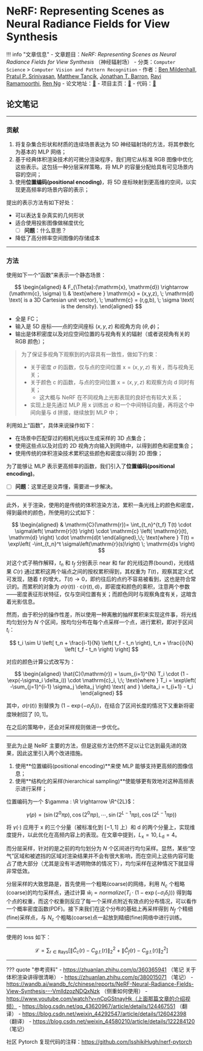 # NeRF: Representing Scenes as Neural Radiance Fields for View Synthesis

!!! info "文章信息"
    - 文章题目：*NeRF: Representing Scenes as Neural Radiance Fields for View Synthesis* （神经辐射场）
    - 分类：`Computer Science` > `Computer Vision and Pattern Recognition`
    - 作者：[Ben Mildenhall](https://arxiv.org/search/cs?searchtype=author&query=Mildenhall%2C+B), [Pratul P. Srinivasan](https://arxiv.org/search/cs?searchtype=author&query=Srinivasan%2C+P+P), [Matthew Tancik](https://arxiv.org/search/cs?searchtype=author&query=Tancik%2C+M), [Jonathan T. Barron](https://arxiv.org/search/cs?searchtype=author&query=Barron%2C+J+T), [Ravi Ramamoorthi](https://arxiv.org/search/cs?searchtype=author&query=Ramamoorthi%2C+R), [Ren Ng](https://arxiv.org/search/cs?searchtype=author&query=Ng%2C+R)
    - 论文地址：[🔗](https://arxiv.org/abs/2003.08934)
    - 项目主页：[🔗](https://www.matthewtancik.com/nerf)
    - 代码：[🔗](https://paperswithcode.com/paper/nerf-representing-scenes-as-neural-radiance)


## 论文笔记

---

### 贡献

1. 将复杂集合形状和材质的连续场景表达为 5D 神经辐射场的方法，将其参数化为基本的 MLP 网络；
2. 基于经典体积渲染技术的可微分渲染程序，我们用它从标准 RGB 图像中优化这些表示。这包括一种分层采样策略，将 MLP 的容量分配给具有可见场景内容的空间；
3. 使用**位置编码(positional encoding)**，将 5D 座标映射到更高维的空间，以实现更高频率的场景内容的表示；

提出的表示方法有如下好处：

- 可以表达复杂真实的几何形状
- 适合使用投影图像做梯度优化
    - [ ] **问题**：什么意思？
- 降低了高分辨率空间图像的存储成本

---

### 方法

使用如下一个“函数”来表示一个静态场景：

$$
\begin{aligned}
	& F_{\Theta}:(\mathrm{x}, \mathrm{d}) \rightarrow (\mathrm{c}, \sigma)
	\\
	& \text{where } \mathrm{x} = (x,y,z), \; \mathrm{d} \text{ is a 3D Cartesian unit vector}, \; \mathrm{c} = (r,g,b), \; \sigma \text{ is the density}.
\end{aligned} 
$$

- 全是 FC；
- 输入是 5D 座标——点的空间座标 $(x,y,z)$ 和视角方向 $(\theta, \phi)$；
- 输出是体积密度以及对应空间位置的与视角有关的辐射（或者说视角有关的 RGB 颜色）；

> 为了保证多视角下观察到的内容具有一致性，做如下约束：
> 
> - 关于密度 $\sigma$ 的函数，仅与点的空间位置 $\mathrm{x} = (x,y,z)$ 有关，而与视角无关；
> - 关于颜色 $\mathrm{c}$ 的函数，与点的空间位置 $\mathrm{x} = (x,y,z)$ 和观察方向 $\mathrm{d}$ 同时有关；
>     - 这大概与 NeRF 在不同视角上光影表现的良好也有较大关系；
> - 实现上是先通过 MLP 用 $\mathrm{x}$ 训练出 $\sigma$ 和一个中间特征向量，再将这个中间向量与 $\mathrm{d}$ 拼接，继续放到 MLP 中；

利用如上“函数”，具体来说操作如下：

- 在场景中匹配穿过的相机光线以生成采样的 3D 点集合；
- 使用这些点以及对应的 2D 视角方向输入到网络中，以得到颜色和密度集合；
- 使用传统的体积渲染技术累积这些颜色和密度以得到 2D 图像；

为了能够让 MLP 表示更高频率的函数，我们引入了**位置编码(positional encoding)**。

- [ ] **问题**：这里还是没弄懂，需要进一步解决。

---

此外，关于渲染，使用的是传统的体积渲染方法，累积一条光线上的颜色和密度，得到最终的颜色，所使用的公式如下：

$$
\begin{aligned}
    & \mathrm{C}(\mathrm{r})=
    \int_{t_n}^{t_f} 
    T(t) \cdot \sigma\left(
    	\mathrm{r}(t) 
    \right)  \cdot \mathrm{c} \left(
    	\mathrm{r}(t), \mathrm{d}
    \right) \cdot \mathrm{d}t
\end{aligned},\;\;
\text{where } T(t) = \exp\left(
	-\int_{t_n}^t \sigma\left(\mathrm{r}(s)\right) \; \mathrm{d}s
\right)
$$

对这个式子稍作解释，$t_n$ 和 $t_f$ 分别表示 near 和 far 的光线边界(bound)，光线结果 $C(\mathrm{r})$ 通过累积这两个端点之间的按权累积得到，其权重为 $T(t)$，观察其定义式可发现，随着 $t$ 的增大，$T(t) \rightarrow 0$，即约往后的点约不容易被看到，这也是符合常识的。而累积的对象为 $\sigma(\mathrm{r}(t)) \cdot \mathrm{c}(\mathrm{r}(t), \mathrm{d})$，即密度和颜色的乘积，注意两个参数——密度表征形状特征，仅与空间位置有关；而颜色同时与观察角度有关，这暗含着光影信息。

然而，由于积分的操作性差，所以使用一种离散的抽样累积来实现这件事，将光线均匀划分为 $N$ 个区间，按均匀分布在每个点采样一个点，进行累积，即对于区间 $t_i$：

$$
t_i \sim U \left[ 
    t_n + \frac{i-1}{N} \left( t_f - t_n \right), 
    t_n + \frac{i}{N} \left( t_f - t_n \right)
\right]
$$

对应的颜色计算公式改写为：

$$
\begin{aligned}
\hat{C}(\mathrm{r}) = \sum_{i=1}^{N} T_i \cdot (1 - \exp(-\sigma_i \delta_i)) \cdot \mathrm{c}_i, \;\;
\text{where } T_i = \exp\left(
    -\sum_{j=1}^{i-1} \sigma_j \delta_j
\right) \text{ and } \delta_i = t_{i+1} - t_i
\end{aligned}
$$

其中，$\sigma(\mathrm{r}(t))$ 别替换为 $(1-\exp(-\sigma_i\delta_i))$，在结合了区间长度的情况下又重新将密度映射回了 $[0,1]$。

在之后的策略中，还会对采样规则做进一步优化。

---

至此为止是 NeRF 主要的方法，但是这些方法仍然不足以让它达到最先进的效果，因此这里引入两个改进措施。

1. 使用**位置编码(positional encoding)**来使 MLP 能够支持更高频的图像信息；
2. 使用**结构化的采样(hierarchical sampling)**使能够更有效地对这种高频表示进行采样；

位置编码为一个 $\gamma : \R \rightarrow \R^{2L}$：

$$
\gamma(p) = \left( \sin(2^0 \pi p), \cos(2^0 \pi p), \cdots, \sin(2^{L-1} \pi p), \cos(2^{L-1} \pi p) \right)
$$

将 $\gamma(\cdot)$ 应用于 $\mathrm{x}$ 的三个分量（被标准化到 $[-1,1]$ 上）和 $\mathrm{d}$ 的两个分量上，实现维度提升，以此优化在高频内容上的表现。在文章中提到，$L_\mathrm{x} = 10, L_\mathrm{d} = 4$。

而分层采样，针对的是之前的均匀划分为 $N$ 个区间进行均匀采样。显然，某些“空气”区域和被遮挡的区域对渲染结果并不会有很大影响，而在空间上这些内容可能占了绝大部分（尤其是没有半透明物体的情况下），均匀采样在这种情况下就显得非常低效。

分层采样的大致思路是，首先使用一个粗略(coarse)的网络，利用 $N_c$ 个粗略(coarse)的均匀采样点，通过计算 $\hat{w}_i = normalize\left( T_i \cdot (1 - \exp(-\sigma_i \delta_i)) \right)$ 得到每个点的权重，而这个权重则反应了每一个采样点附近有效点的分布情况，可以看作一个概率密度函数(PDF)。接下来我们在这个分布的基础上再采样得到 $N_f$ 个精细(fine)采样点，与 $N_c$ 个粗略(coarse)点一起放到精细(fine)网络中进行训练。

---

使用的 loss 如下：

$$
\mathcal{L} = \sum_\mathrm{r\in \text{Rays}} \left[ \left\| \hat{C}_c(\mathrm{r}) - C_{g.t.}(\mathrm{r}) \right\|_2^2 + \left\| \hat{C}_f(\mathrm{r}) - C_{g.t.}(\mathrm{r}) \right\|_2^2 \right]
$$

---

??? quote "参考资料"
    - https://zhuanlan.zhihu.com/p/360365941 （笔记 关于体积渲染讲得很清晰）
    - https://zhuanlan.zhihu.com/p/380015071 （笔记）
    - https://wandb.ai/wandb_fc/chinese/reports/NeRF-Neural-Radiance-Fields-View-Synthesis---VmlldzozNDQxNzk （侧重如何使用）
    - https://www.youtube.com/watch?v=nCpGStnayHk（上面那篇文章的介绍视频）
    - https://blog.csdn.net/qq_43620967/article/details/124467551 （翻译）
    - https://blog.csdn.net/weixin_44292547/article/details/126042398 （翻译）
    - https://blog.csdn.net/weixin_44580210/article/details/122284120 （笔记）


社区 Pytorch 复现代码的注释：https://github.com/IsshikiHugh/nerf-pytorch
